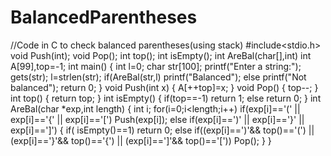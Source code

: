 # BalancedParentheses
//Code in C to check balanced parentheses(using stack)
#include<stdio.h>
void Push(int);
void Pop();
int top();
int isEmpty();
int AreBal(char[],int)
int A[99],top=-1;
int main()
{
  int l=0;
  char str[100];
  printf("Enter a string:");
  gets(str);
  l=strlen(str);
  if(AreBal(str,l)
  printf("Balanced");
  else printf("Not balanced");
  return 0;
}
void Push(int x)
{
  A[++top]=x;
}
void Pop()
{
  top--;
}
int top()
{
  return top;
}
int isEmpty()
{
  if(top==-1)
  return 1;
  else return 0;
}
int AreBal(char *exp,int length)
{
  int i;
  for(i=0;i<length;i++)
  if(exp[i]=='(' || exp[i]=='{' || exp[i]=='[')
  Push(exp[i]);
  else 
  if(exp[i]==')' || exp[i]=='}' || exp[i]==']')
  {
     if( isEmpty()==1)
     return 0;
     else if((exp[i]==')'&& top()=='(') || (exp[i]=='}'&& top()=='{') || (exp[i]==']'&& top()=='['))
     Pop();
   } 
}
    
  
